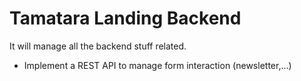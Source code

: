 # Tamatara Landing Backend

It will manage all the backend stuff related.

 * Implement a REST API to manage form interaction (newsletter,...)